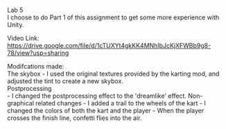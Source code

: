Lab 5  
I choose to do Part 1 of this assignment to get some more experience with Unity.  

Video Link: https://drive.google.com/file/d/1cTUXYt4gkKK4MNhIbJcKjXFWBb9g8-78/view?usp=sharing  

Modifcations made:  
The skybox
	- I used the original textures provided by the karting mod, and adjusted the tint to create a new skybox.  
Postprocessing  
	- I changed the postprocessing effect to the 'dreamlike' effect.
Non-graphical related changes
	- I added a trail to the wheels of the kart
	- I changed the colors of both the kart and the player
	- When the player crosses the finish line, confetti flies into the air.  